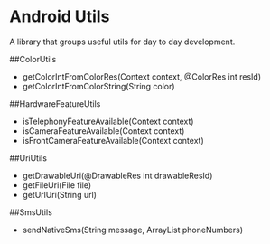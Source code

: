 # Android Utils

A library that groups useful utils for day to day development.

##ColorUtils
- getColorIntFromColorRes(Context context, @ColorRes int resId)
- getColorIntFromColorString(String color)

##HardwareFeatureUtils
- isTelephonyFeatureAvailable(Context context)
- isCameraFeatureAvailable(Context context)
- isFrontCameraFeatureAvailable(Context context)

##UriUtils
- getDrawableUri(@DrawableRes int drawableResId)
- getFileUri(File file)
- getUrlUri(String url)

##SmsUtils
- sendNativeSms(String message, ArrayList<String> phoneNumbers)